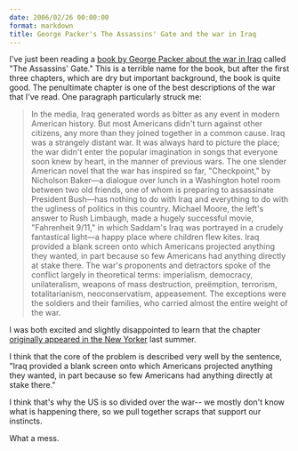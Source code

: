 ```yaml
---
date: 2006/02/26 00:00:00
format: markdown
title: George Packer's The Assassins' Gate and the war in Iraq
---
```

I've just been reading a <a href="http://www.fsgbooks.com/fsg/1739034.htm">book by George Packer about the war in Iraq</a> called "The Assassins' Gate." This is a terrible name for the book, but after the first three chapters, which are dry but important background, the book is quite good. The penultimate chapter is one of the best descriptions of the war that I've read. One paragraph particularly struck me:
<blockquote>In the media, Iraq generated words as bitter as any event in modern American history. But most Americans didn't turn against other citizens, any more than they joined together in a common cause. Iraq was a strangely distant war. It was always hard to picture the place; the war didn't enter the popular imagination in songs that everyone soon knew by heart, in the manner of previous wars. The one slender American novel that the war has inspired so far, "Checkpoint," by Nicholson Baker—a dialogue over lunch in a Washington hotel room between two old friends, one of whom is preparing to assassinate President Bush—has nothing to do with Iraq and everything to do with the ugliness of politics in this country. Michael Moore, the left's answer to Rush Limbaugh, made a hugely successful movie, "Fahrenheit 9/11," in which Saddam's Iraq was portrayed in a crudely fantastical light—a happy place where children flew kites. Iraq provided a blank screen onto which Americans projected anything they wanted, in part because so few Americans had anything directly at stake there. The war's proponents and detractors spoke of the conflict largely in theoretical terms: imperialism, democracy, unilateralism, weapons of mass destruction, preëmption, terrorism, totalitarianism, neoconservatism, appeasement. The exceptions were the soldiers and their families, who carried almost the entire weight of the war.</blockquote>
I was both excited and slightly disappointed to learn that the chapter <a href="http://www.newyorker.com/fact%3CWBR%3E/content/articles/050704fa%3CWBR%3E_fact3">originally appeared in the New Yorker</a> last summer.

I think that the core of the problem is described very well by the sentence, "Iraq provided a blank screen onto which Americans projected anything they wanted, in part because so few Americans had anything directly at stake there."

I think that's why the US is so divided over the war-- we mostly don't know what is happening there, so we pull together scraps that support our instincts.

What a mess.
